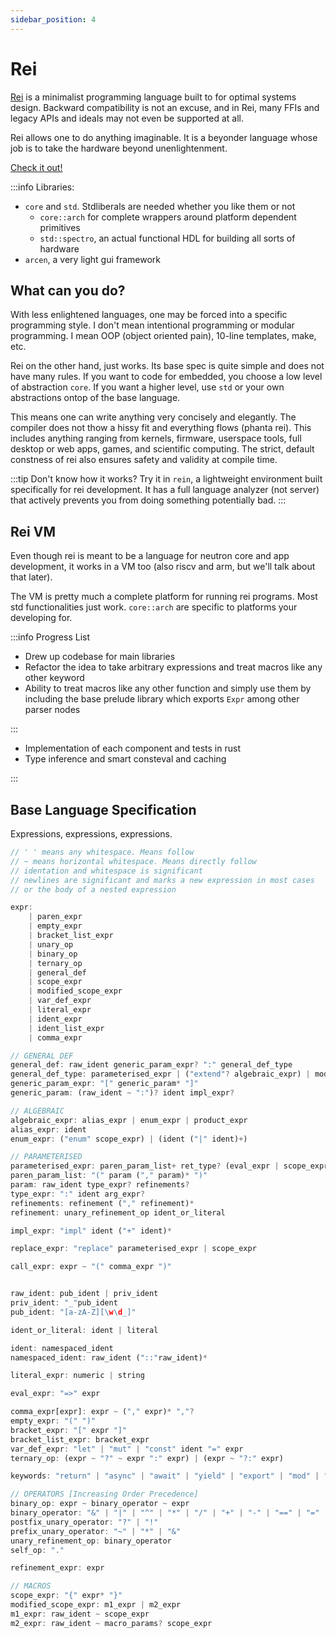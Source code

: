 ```yaml
---
sidebar_position: 4
---
```


# Rei

[Rei](https://hyperswine.github.io/rei) is a minimalist programming language built to for optimal systems design. Backward compatibility is not an excuse, and in Rei, many FFIs and legacy APIs and ideals may not even be supported at all.

Rei allows one to do anything imaginable. It is a beyonder language whose job is to take the hardware beyond unenlightenment.

[Check it out!](https://hyperswine.github.io/rei)

:::info
Libraries:

- `core` and `std`. Stdliberals are needed whether you like them or not
  - `core::arch` for complete wrappers around platform dependent primitives
  - `std::spectro`, an actual functional HDL for building all sorts of hardware
- `arcen`, a very light gui framework

## What can you do?

With less enlightened languages, one may be forced into a specific programming style. I don't mean intentional programming or modular programming. I mean OOP (object oriented pain), 10-line templates, make, etc.

Rei on the other hand, just works. Its base spec is quite simple and does not have many rules. If you want to code for embedded, you choose a low level of abstraction `core`. If you want a higher level, use `std` or your own abstractions ontop of the base language.

This means one can write anything very concisely and elegantly. The compiler does not thow a hissy fit and everything flows (phanta rei). This includes anything ranging from kernels, firmware, userspace tools, full desktop or web apps, games, and scientific computing. The strict, default constness of rei also ensures safety and validity at compile time.

:::tip
Don't know how it works? Try it in `rein`, a lightweight environment built specifically for rei development. It has a full language analyzer (not server) that actively prevents you from doing something potentially bad.
:::

## Rei VM

Even though rei is meant to be a language for neutron core and app development, it works in a VM too (also riscv and arm, but we'll talk about that later).

The VM is pretty much a complete platform for running rei programs. Most std functionalities just work. `core::arch` are specific to platforms your developing for.

:::info Progress List

- Drew up codebase for main libraries
- Refactor the idea to take arbitrary expressions and treat macros like any other keyword
- Ability to treat macros like any other function and simply use them by including the base prelude library which exports `Expr` among other parser nodes

:::

- Implementation of each component and tests in rust
- Type inference and smart consteval and caching

:::

## Base Language Specification

Expressions, expressions, expressions.

```rust
// ' ' means any whitespace. Means follow
// ~ means horizontal whitespace. Means directly follow
// identation and whitespace is significant
// newlines are significant and marks a new expression in most cases
// or the body of a nested expression

expr:
    | paren_expr
    | empty_expr
    | bracket_list_expr
    | unary_op
    | binary_op
    | ternary_op
    | general_def
    | scope_expr
    | modified_scope_expr
    | var_def_expr
    | literal_expr
    | ident_expr
    | ident_list_expr
    | comma_expr

// GENERAL DEF
general_def: raw_ident generic_param_expr? ":" general_def_type
general_def_type: parameterised_expr | ("extend"? algebraic_expr) | mod_scope | replace_expr
generic_param_expr: "[" generic_param* "]"
generic_param: (raw_ident ~ ":")? ident impl_expr?

// ALGEBRAIC
algebraic_expr: alias_expr | enum_expr | product_expr
alias_expr: ident
enum_expr: ("enum" scope_expr) | (ident ("|" ident)+)

// PARAMETERISED
parameterised_expr: paren_param_list+ ret_type? (eval_expr | scope_expr)
paren_param_list: "(" param ("," param)* ")"
param: raw_ident type_expr? refinements?
type_expr: ":" ident arg_expr?
refinements: refinement ("," refinement)*
refinement: unary_refinement_op ident_or_literal

impl_expr: "impl" ident ("+" ident)*

replace_expr: "replace" parameterised_expr | scope_expr

call_expr: expr ~ "(" comma_expr ")"


raw_ident: pub_ident | priv_ident
priv_ident: "_"pub_ident
pub_ident: "[a-zA-Z][\w\d_]"

ident_or_literal: ident | literal

ident: namespaced_ident
namespaced_ident: raw_ident ("::"raw_ident)*

literal_expr: numeric | string

eval_expr: "=>" expr

comma_expr[expr]: expr ~ ("," expr)* ","?
empty_expr: "(" ")"
bracket_expr: "[" expr "]"
bracket_list_expr: bracket_expr
var_def_expr: "let" | "mut" | "const" ident "=" expr
ternary_op: (expr ~ "?" ~ expr ":" expr) | (expr ~ "?:" expr)

keywords: "return" | "async" | "await" | "yield" | "export" | "mod" | "trait" | "impl" | "deref" | "ref"

// OPERATORS [Increasing Order Precedence]
binary_op: expr ~ binary_operator ~ expr
binary_operator: "&" | "|" | "^" | "*" | "/" | "+" | "-" | "==" | "="
postfix_unary_operator: "?" | "!"
prefix_unary_operator: "~" | "*" | "&"
unary_refinement_op: binary_operator
self_op: "."

refinement_expr: expr

// MACROS
scope_expr: "{" expr* "}"
modified_scope_expr: m1_expr | m2_expr
m1_expr: raw_ident ~ scope_expr
m2_expr: raw_ident ~ macro_params? scope_expr
```
